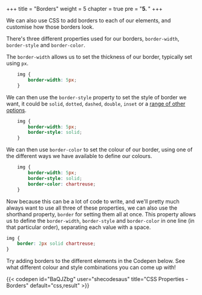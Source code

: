 +++
title = "Borders"
weight = 5
chapter = true
pre = "<b>5. </b>"
+++

We can also use CSS to add borders to each of our elements, and customise how those borders look.

There's three different properties used for our borders, `border-width`, `border-style` and `border-color`.

The `border-width` allows us to set the thickness of our border, typically set using `px`.

```css
	img {
		border-width: 5px;
	}
```

We can then use the `border-style` property to set the style of border we want, it could be `solid`, `dotted`, `dashed`, `double`, `inset` or a [range of other options](https://developer.mozilla.org/en-US/docs/Web/CSS/border-style#values).

```css
	img {
		border-width: 5px;
		border-style: solid;
	}
```

We can then use `border-color` to set the colour of our border, using one of the different ways we have available to define our colours.

```css
	img {
		border-width: 5px;
		border-style: solid;
		border-color: chartreuse;
	}
```

Now because this can be a lot of code to write, and we'll pretty much always want to use all three of these properties, we can also use the shorthand property, `border` for setting them all at once. This property allows us to define the `border-width`, `border-style` and `border-color` in one line (in that particular order), separating each value with a space.

```css
img {
	border: 2px solid chartreuse;
}
```

Try adding borders to the different elements in the Codepen below. See what different colour and style combinations you can come up with!

{{< codepen id="BaQJZbg" user="shecodesaus" title="CSS Properties - Borders" default="css,result" >}}

